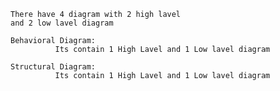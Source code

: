     There have 4 diagram with 2 high lavel
    and 2 low lavel diagram

    Behavioral Diagram:
              Its contain 1 High Lavel and 1 Low lavel diagram

    Structural Diagram:
              Its contain 1 High Lavel and 1 Low lavel diagram